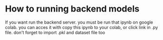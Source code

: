 
# How to running backend models

If you want run the backend server. you must be run that ipynb on google colab. you can acces it with copy this ipynb to your colab, or click link in .py file. don't forget to import .pkl and dataset file too